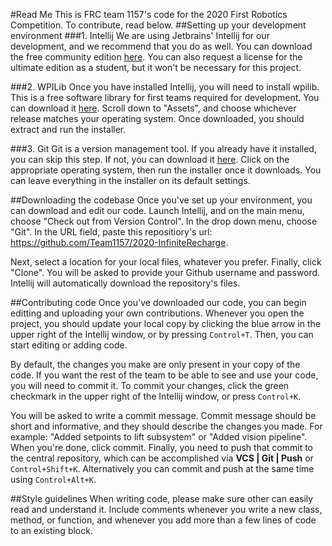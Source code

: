 #Read Me
This is FRC team 1157's code for the 2020 First Robotics Competition. To contribute, read below.
##Setting up your development environment
###1. Intellij
We are using Jetbrains' Intellij for our development, and we recommend that you do as well.
You can download the free community edition [here](https://www.jetbrains.com/idea/download/).
You can also request a license for the ultimate edition as a student, but it won't be necessary for this project.

###2. WPILib
Once you have installed Intellij, you will need to install wpilib.
This is a free software library for first teams required for development.
You can download it [here](https://github.com/wpilibsuite/allwpilib/releases/tag/v2020.1.2).
Scroll down to "Assets", and choose whichever release matches your operating system.
Once downloaded, you should extract and run the installer.

###3. Git
Git is a version management tool. If you already have it installed, you can skip this step.
If not, you can download it [here](https://git-scm.com/download/).
Click on the appropriate operating system, then run the installer once it downloads.
You can leave everything in the installer on its default settings.

##Downloading the codebase
Once you've set up your environment, you can download and edit our code.
Launch Intellij, and on the main menu, choose "Check out from Version Control".
In the drop down menu, choose "Git".
In the URL field, paste this repositiory's url: 
https://github.com/Team1157/2020-InfiniteRecharge.

Next, select a location for your local files, whatever you prefer. Finally, click "Clone".
You will be asked to provide your Github username and password.
Intellij will automatically download the repository's files.

##Contributing code
Once you've downloaded our code, you can begin editting and uploading your own contributions.
Whenever you open the project, you should update your local copy by clicking the blue arrow in the upper right of the Intellij window, or by pressing `Control+T`.
Then, you can start editing or adding code.

By default, the changes you make are only present in your copy of the code.
If you want the rest of the team to be able to see and use your code, you will need to commit it.
To commit your changes, click the green checkmark in the upper right of the Intellij window, or press `Control+K`.

You will be asked to write a commit message.
Commit message should be short and informative, and they should describe the changes you made. For example: "Added setpoints to lift subsystem" or "Added vision pipeline".
When you're done, click commit. Finally, you need to push that commit to the central repository,
which can be accomplished via <b>VCS | Git | Push</b> or `Control+Shift+K`.
Alternatively you can commit and push at the same time using `Control+Alt+K`.

##Style guidelines
When writing code, please make sure other can easily read and understand it.
Include comments whenever you write a new class, method, or function, and whenever you add more than a few lines of code to an existing block.
